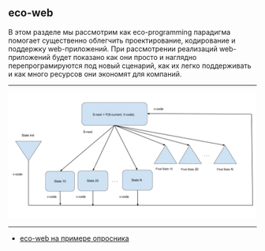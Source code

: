 ## eco-web

В этом разделе мы рассмотрим как eco-programming парадигма помогает существенно облегчить проектирование, кодирование и поддержку web-приложений. 
При рассмотрении реализаций web-приложений будет показано как они просто и наглядно перепрограмируются под новый сценарий, как их легко поддерживать и как много ресурсов они экономят для компаний.

***
![](/main/30_00_00_00_rus/images/P10_00.jpg)
***


- [eco-web на примере опросника](/main/30_10_00_00_rus__eco-web_questionnaire.md)
